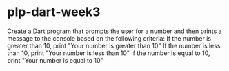 # plp-dart-week3
Create a Dart program that prompts the user for a number and then prints a message to the console based on the following criteria:  If the number is greater than 10, print "Your number is greater than 10" If the number is less than 10, print "Your number is less than 10" If the number is equal to 10, print "Your number is equal to 10"

